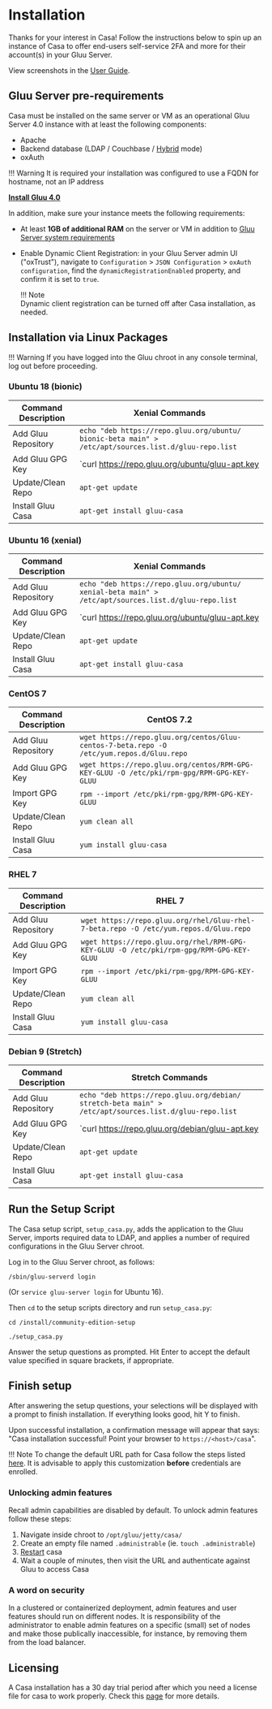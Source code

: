 # Installation 
Thanks for your interest in Casa! Follow the instructions below to spin up an instance of Casa to offer end-users self-service 2FA and more for their account(s) in your Gluu Server.

View screenshots in the [User Guide](../user-guide.md).

## Gluu Server pre-requirements

Casa must be installed on the same server or VM as an operational Gluu Server 4.0 instance with at least the following components:  

- Apache     
- Backend database (LDAP / Couchbase / [Hybrid](https://gluu.org/docs/cb/4.0/#hybrid-backend) mode)  
- oxAuth    

!!! Warning
    It is required your installation was configured to use a FQDN for hostname, not an IP address

**[Install Gluu 4.0](https://gluu.org/docs/ce/4.0/installation-guide/)**

In addition, make sure your instance meets the following requirements: 

- At least **1GB of additional RAM** on the server or VM in addition to [Gluu Server system requirements](https://gluu.org/docs/ce/4.0/installation-guide/#system-requirements) 

- Enable Dynamic Client Registration: in your Gluu Server admin UI ("oxTrust"), navigate to `Configuration` > `JSON Configuration` > `oxAuth configuration`, find the `dynamicRegistrationEnabled` property, and confirm it is set to `true`.

    !!! Note  
        Dynamic client registration can be turned off after Casa installation, as needed. 
 
## Installation via Linux Packages 


!!! Warning 
    If you have logged into the Gluu chroot in any console terminal, log out before proceeding.

### Ubuntu 18 (bionic)

|  Command Description    |               Xenial Commands         |
|-------------------------|---------------------------------------|
| Add Gluu Repository     | `echo "deb https://repo.gluu.org/ubuntu/ bionic-beta main" > /etc/apt/sources.list.d/gluu-repo.list` |
| Add Gluu GPG Key        | `curl https://repo.gluu.org/ubuntu/gluu-apt.key | apt-key add -` |
| Update/Clean Repo       | `apt-get update`                         |
| Install Gluu Casa     | `apt-get install gluu-casa`      |

### Ubuntu 16 (xenial)
      
|  Command Description    |               Xenial Commands         |
|-------------------------|---------------------------------------|
| Add Gluu Repository     | `echo "deb https://repo.gluu.org/ubuntu/ xenial-beta main" > /etc/apt/sources.list.d/gluu-repo.list` |
| Add Gluu GPG Key        | `curl https://repo.gluu.org/ubuntu/gluu-apt.key | apt-key add -` |
| Update/Clean Repo       | `apt-get update`                         |
| Install Gluu Casa     | `apt-get install gluu-casa`      |

### CentOS 7
     
| Command Description     |               CentOS 7.2              |
|-------------------------|---------------------------------------|
| Add Gluu Repository     | `wget https://repo.gluu.org/centos/Gluu-centos-7-beta.repo -O /etc/yum.repos.d/Gluu.repo` |
| Add Gluu GPG Key        | `wget https://repo.gluu.org/centos/RPM-GPG-KEY-GLUU -O /etc/pki/rpm-gpg/RPM-GPG-KEY-GLUU`|
| Import GPG Key          | `rpm --import /etc/pki/rpm-gpg/RPM-GPG-KEY-GLUU` |
| Update/Clean Repo       | `yum clean all`                          |
| Install Gluu Casa     | `yum install gluu-casa`          |

### RHEL 7
     
| Command Description     |               RHEL 7                  |
|-------------------------|---------------------------------------|
| Add Gluu Repository     | `wget https://repo.gluu.org/rhel/Gluu-rhel-7-beta.repo -O /etc/yum.repos.d/Gluu.repo` |
| Add Gluu GPG Key        | `wget https://repo.gluu.org/rhel/RPM-GPG-KEY-GLUU -O /etc/pki/rpm-gpg/RPM-GPG-KEY-GLUU`|
| Import GPG Key          | `rpm --import /etc/pki/rpm-gpg/RPM-GPG-KEY-GLUU` |
| Update/Clean Repo       | `yum clean all`                          |
| Install Gluu Casa     | `yum install gluu-casa`          |

### Debian 9 (Stretch)

| Command Description     |               Stretch Commands         |
|-------------------------|---------------------------------------|
| Add Gluu Repository     | `echo "deb https://repo.gluu.org/debian/ stretch-beta main" > /etc/apt/sources.list.d/gluu-repo.list`|
| Add Gluu GPG Key        | `curl https://repo.gluu.org/debian/gluu-apt.key | apt-key add -` |
| Update/Clean Repo       | `apt-get update`                         |
| Install Gluu Casa     | `apt-get install gluu-casa`      |

    
## Run the Setup Script

The Casa setup script, `setup_casa.py`, adds the application to the Gluu Server, imports required data to LDAP, and applies a number of required configurations in the Gluu Server chroot.

Log in to the Gluu Server chroot, as follows:

```
/sbin/gluu-serverd login
``` 

(Or `service gluu-server login` for Ubuntu 16). 

Then `cd` to the setup scripts directory and run `setup_casa.py`: 

```
cd /install/community-edition-setup
```

```
./setup_casa.py
```

Answer the setup questions as prompted. Hit Enter to accept the default value specified in square brackets, if appropriate. 

## Finish setup
After answering the setup questions, your selections will be displayed with a prompt to finish installation. If everything looks good, hit Y to finish.

Upon successful installation, a confirmation message will appear that says: "Casa installation successful! Point your browser to `https://<host>/casa`".

!!! Note 
    To change the default URL path for Casa follow the steps listed [here](change-context-path.md). It is advisable to apply this customization **before** credentials are enrolled. 

### Unlocking admin features

Recall admin capabilities are disabled by default. To unlock admin features follow these steps:

1. Navigate inside chroot to `/opt/gluu/jetty/casa/`
1. Create an empty file named `.administrable` (ie. `touch .administrable`)
1. [Restart](https://gluu.org/docs/ce/4.0/operation/services/#restart) casa
1. Wait a couple of minutes, then visit the URL and authenticate against Gluu to access Casa

### A word on security

In a clustered or containerized deployment, admin features and user features should run on different nodes. It is responsibility of the administrator to enable admin features on a specific (small) set of nodes and make those publically inaccessible, for instance, by removing them from the load balancer.
    
## Licensing

A Casa installation has a 30 day trial period after which you need a license file for casa to work properly. Check this [page](licensing.md) for more details.
